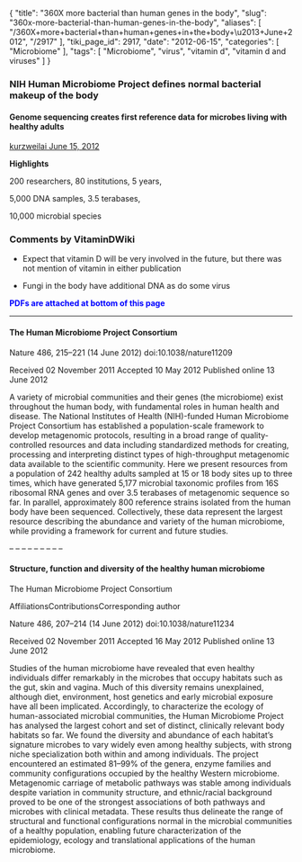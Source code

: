 {
    "title": "360X more bacterial than human genes in the body",
    "slug": "360x-more-bacterial-than-human-genes-in-the-body",
    "aliases": [
        "/360X+more+bacterial+than+human+genes+in+the+body+\u2013+June+2012",
        "/2917"
    ],
    "tiki_page_id": 2917,
    "date": "2012-06-15",
    "categories": [
        "Microbiome"
    ],
    "tags": [
        "Microbiome",
        "virus",
        "vitamin d",
        "vitamin d and viruses"
    ]
}


### NIH Human Microbiome Project defines normal bacterial makeup of the body

#### Genome sequencing creates first reference data for microbes living with healthy adults

[kurzweilai June 15, 2012](http://www.kurzweilai.net/nih-human-microbiome-project-defines-normal-bacterial-makeup-of-the-body%20)

 **Highlights** 

200 researchers, 80 institutions, 5 years,

5,000 DNA samples, 3.5 terabases,  

10,000 microbial species

### Comments by VitaminDWiki

* Expect that vitamin D will be very involved in the future, but there was not mention of vitamin in either publication

* Fungi in the body have additional DNA as do some virus

 **<span style="color:#00F;">PDFs are attached at bottom of this page</span>** 

---

#### The Human Microbiome Project Consortium

Nature 486, 215–221 (14 June 2012) doi:10.1038/nature11209

Received 02 November 2011 Accepted 10 May 2012 Published online 13 June 2012

A variety of microbial communities and their genes (the microbiome) exist throughout the human body, with fundamental roles in human health and disease. The National Institutes of Health (NIH)-funded Human Microbiome Project Consortium has established a population-scale framework to develop metagenomic protocols, resulting in a broad range of quality-controlled resources and data including standardized methods for creating, processing and interpreting distinct types of high-throughput metagenomic data available to the scientific community. Here we present resources from a population of 242 healthy adults sampled at 15 or 18 body sites up to three times, which have generated 5,177 microbial taxonomic profiles from 16S ribosomal RNA genes and over 3.5 terabases of metagenomic sequence so far. In parallel, approximately 800 reference strains isolated from the human body have been sequenced. Collectively, these data represent the largest resource describing the abundance and variety of the human microbiome, while providing a framework for current and future studies.

– – – – – – – – – 

#### Structure, function and diversity of the healthy human microbiome

The Human Microbiome Project Consortium

AffiliationsContributionsCorresponding author

Nature 486, 207–214 (14 June 2012) doi:10.1038/nature11234

Received 02 November 2011 Accepted 16 May 2012 Published online 13 June 2012

Studies of the human microbiome have revealed that even healthy individuals differ remarkably in the microbes that occupy habitats such as the gut, skin and vagina. Much of this diversity remains unexplained, although diet, environment, host genetics and early microbial exposure have all been implicated. Accordingly, to characterize the ecology of human-associated microbial communities, the Human Microbiome Project has analysed the largest cohort and set of distinct, clinically relevant body habitats so far. We found the diversity and abundance of each habitat’s signature microbes to vary widely even among healthy subjects, with strong niche specialization both within and among individuals. The project encountered an estimated 81–99% of the genera, enzyme families and community configurations occupied by the healthy Western microbiome. Metagenomic carriage of metabolic pathways was stable among individuals despite variation in community structure, and ethnic/racial background proved to be one of the strongest associations of both pathways and microbes with clinical metadata. These results thus delineate the range of structural and functional configurations normal in the microbial communities of a healthy population, enabling future characterization of the epidemiology, ecology and translational applications of the human microbiome.